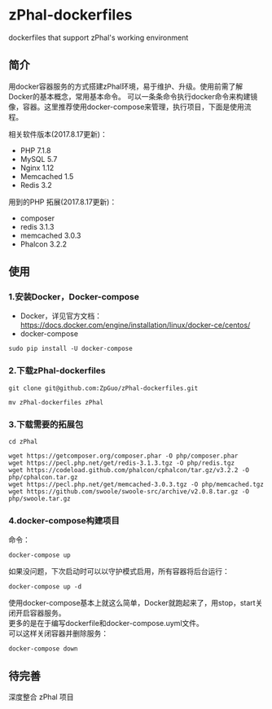 # zPhal-dockerfiles
dockerfiles that support zPhal's working environment

## 简介
用docker容器服务的方式搭建zPhal环境，易于维护、升级。使用前需了解Docker的基本概念，常用基本命令。
可以一条条命令执行docker命令来构建镜像，容器。这里推荐使用docker-compose来管理，执行项目，下面是使用流程。

相关软件版本(2017.8.17更新)：
- PHP 7.1.8
- MySQL 5.7
- Nginx 1.12
- Memcached 1.5
- Redis 3.2

用到的PHP 拓展(2017.8.17更新)：
- composer
- redis 3.1.3
- memcached 3.0.3
- Phalcon 3.2.2

## 使用
### 1.安装Docker，Docker-compose  
- Docker，详见官方文档：
https://docs.docker.com/engine/installation/linux/docker-ce/centos/
- docker-compose
```
sudo pip install -U docker-compose
```
### 2.下载zPhal-dockerfiles
```
git clone git@github.com:ZpGuo/zPhal-dockerfiles.git
 
mv zPhal-dockerfiles zPhal
```
### 3.下载需要的拓展包
```
cd zPhal
 
wget https://getcomposer.org/composer.phar -O php/composer.phar  
wget https://pecl.php.net/get/redis-3.1.3.tgz -O php/redis.tgz  
wget https://codeload.github.com/phalcon/cphalcon/tar.gz/v3.2.2 -O php/cphalcon.tar.gz 
wget https://pecl.php.net/get/memcached-3.0.3.tgz -O php/memcached.tgz
wget https://github.com/swoole/swoole-src/archive/v2.0.8.tar.gz -O php/swoole.tar.gz
```
### 4.docker-compose构建项目
命令：
```
docker-compose up
```  
如果没问题，下次启动时可以以守护模式启用，所有容器将后台运行：  
```
docker-compose up -d
``` 
使用docker-compose基本上就这么简单，Docker就跑起来了，用stop，start关闭开启容器服务。  
更多的是在于编写dockerfile和docker-compose.uyml文件。  
可以这样关闭容器并删除服务：
```
docker-compose down
```

## 待完善
深度整合 zPhal 项目